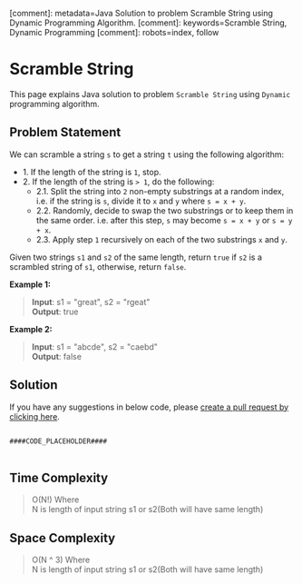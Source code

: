 [comment]: metadata=Java Solution to problem Scramble String using Dynamic Programming Algorithm.
[comment]: keywords=Scramble String, Dynamic Programming
[comment]: robots=index, follow


<h1>Scramble String</h1>
<p>
This page explains Java solution to problem <code class="inline">Scramble String</code> using <code class="inline">Dynamic</code> programming algorithm.
</p>


<h2 class="heading">Problem Statement</h2>
<p>
We can scramble a string <code class="inline">s</code> to get a string <code class="inline">t</code> using the following algorithm:
</p>
<ul>
<li>
1. If the length of the string is <code class="inline">1</code>, stop.
</li>
<li>
2. If the length of the string is <code class="inline">&gt; 1</code>, do the following:
<ul>
    <li>2.1. Split the string into <code class="inline">2</code> non-empty substrings at a random index, i.e. if the string is <code class="inline">s</code>, divide it to <code class="inline">x</code> and <code class="inline">y</code> where <code class="inline">s = x + y</code>.</li>
    <li>2.2. Randomly, decide to swap the two substrings or to keep them in the same order. i.e. after this step, <code class="inline">s</code> may become <code class="inline">s = x + y</code> or <code class="inline">s = y + x</code>.</li>
    <li>2.3. Apply step <code class="inline">1</code> recursively on each of the two substrings <code class="inline">x</code> and <code class="inline">y</code>.</li>
</ul>
</li>
</ul>
<p>
Given two strings <code class="inline">s1</code> and <code class="inline">s2</code> of the same length, return <code class="inline">true</code> if <code class="inline">s2</code> is a scrambled string of <code class="inline">s1</code>, otherwise, return <code class="inline">false</code>.
</p>


<b>Example 1:</b>
<blockquote>
<p>
<b>Input</b>: s1 = "great", s2 = "rgeat"<br/>
<b>Output</b>: true<br/>
</p>
</blockquote>

<b>Example 2:</b>
<blockquote>
<p>
<b>Input</b>: s1 = "abcde", s2 = "caebd" <br />
<b>Output</b>: false<br/>
</p>
</blockquote>


<h2 class="heading">Solution</h2>
If you have any suggestions in below code, please <a href="####LINK_PLACEHOLDER####" target="_blank" rel="noopener noreferrer" class="absolute">create a pull request by clicking here</a>.
<pre>
<code class="language-java">
####CODE_PLACEHOLDER####
</code>
</pre>


<h2 class="heading">Time Complexity</h2>
<blockquote>
<p>
O(N!) Where <br />
N is length of input string s1 or s2(Both will have same length)
</p>
</blockquote>


<h2 class="heading">Space Complexity</h2>
<blockquote>
<p>
O(N ^ 3) Where <br />
N is length of input string s1 or s2(Both will have same length)
</p>
</blockquote>